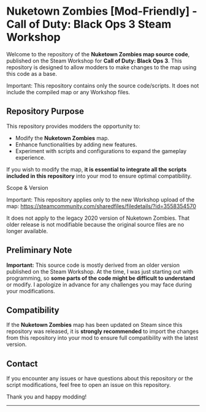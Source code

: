 # Nuketown Zombies [Mod-Friendly] - Call of Duty: Black Ops 3 Steam Workshop

Welcome to the repository of the **Nuketown Zombies map source code**, published on the Steam Workshop for **Call of Duty: Black Ops 3**. This repository is designed to allow modders to make changes to the map using this code as a base.

Important: This repository contains only the source code/scripts.
It does not include the compiled map or any Workshop files.

## Repository Purpose

This repository provides modders the opportunity to:

- Modify the **Nuketown Zombies** map.
- Enhance functionalities by adding new features.
- Experiment with scripts and configurations to expand the gameplay experience.

If you wish to modify the map, **it is essential to integrate all the scripts included in this repository** into your mod to ensure optimal compatibility.

Scope & Version

Important: This repository applies only to the new Workshop upload of the map:
https://steamcommunity.com/sharedfiles/filedetails/?id=3558354570

It does not apply to the legacy 2020 version of Nuketown Zombies. That older release is not modifiable because the original source files are no longer available.

## Preliminary Note

**Important:** This source code is mostly derived from an older version published on the Steam Workshop. At the time, I was just starting out with programming, so **some parts of the code might be difficult to understand** or modify. I apologize in advance for any challenges you may face during your modifications.

## Compatibility

If the **Nuketown Zombies** map has been updated on Steam since this repository was released, it is **strongly recommended** to import the changes from this repository into your mod to ensure full compatibility with the latest version.

## Contact

If you encounter any issues or have questions about this repository or the script modifications, feel free to open an issue on this repository.

Thank you and happy modding!

---
